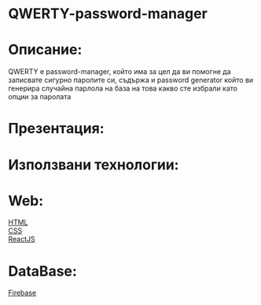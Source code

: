 # QWERTY-password-manager
# Описание:
QWERTY е password-manager, който има за цел да ви помогне да записвате сигурно паролите си, 
съдържа и password generator който ви генерира случайна парлола на база на това какво сте избрали като опции за паролата
# Презентация:



# Използвани технологии:
 # Web:<br />
  [HTML](https://html.com/) <br />
  [CSS](https://www.w3.org/Style/CSS/Overview.en.html)<br/>
  [ReactJS](https://reactjs.org/)<br/>
 # DataBase:<br/>
  [Firebase](https://firebase.google.com/)<br/>
  
   


